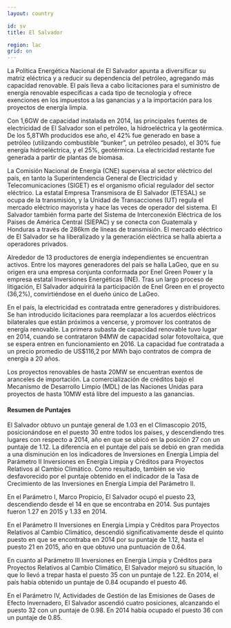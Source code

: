 ```yaml
---
layout: country

id: sv
title: El Salvador

region: lac
grid: on
---
```

La Política Energética Nacional de El Salvador apunta a diversificar su matriz eléctrica y a reducir su dependencia del petróleo, agregando más capacidad renovable. El país lleva a cabo licitaciones para el suministro de energía renovable específicas a cada tipo de tecnología y ofrece exenciones en los impuestos a las ganancias y a la importación para los proyectos de energía limpia.

Con 1,6GW de capacidad instalada en 2014, las principales fuentes de electricidad de El Salvador son el petróleo, la hidroeléctrica y la geotérmica. De los 5,8TWh producidos ese año, el 42% fue generado en base a petróleo (utilizando combustible “bunker”, un petróleo pesado), el 30% fue energía hidroeléctrica, y el 25%, geotérmica. La electricidad restante fue generada a partir de plantas de biomasa.

La Comisión Nacional de Energía (CNE) supervisa al sector eléctrico del país, en tanto la Superintendencia General de Electricidad y Telecomunicaciones (SIGET) es el organismo oficial regulador del sector eléctrico.  La estatal Empresa Transmisora de El Salvador (ETESAL) se ocupa de la transmisión, y la Unidad de Transacciones (UT) regula el mercado eléctrico mayorista y hace las veces de operador del sistema. El Salvador también forma parte del Sistema de Interconexión Eléctrica de los Países de América Central (SIEPAC) y se conecta con Guatemala y Honduras a través de 286km de líneas de transmisión.
El mercado eléctrico de El Salvador se ha liberalizado y la generación eléctrica se halla abierta a operadores privados.

Alrededor de 13 productores de energía independientes se encuentran activos. Entre los mayores generadores del país se halla LaGeo, que en su origen era una empresa conjunta conformada por Enel Green Power y la empresa estatal Inversiones Energéticas (INE). Tras un largo proceso de litigación, El Salvador adquirirá la participación de Enel Green en el proyecto (36,2%), convirtiéndose en el dueño único de LaGeo.

En el país, la electricidad es contratada entre generadores y distribuidores. Se han introducido licitaciones para reemplazar a los acuerdos eléctricos bilaterales que están próximos a vencerse, y promover los contratos de energía renovable. La primera subasta de capacidad renovable tuvo lugar en 2014, cuando se contrataron 94MW de capacidad solar fotovoltaica, que se espera entren en funcionamiento en 2016. La capacidad fue contratada a un precio promedio de US$116,2 por MWh bajo contratos de compra de energía a 20 años.

Los proyectos renovables de hasta 20MW  se encuentran exentos de aranceles de importación. La comercialización de créditos bajo el Mecanismo de Desarrollo Limpio (MDL) de las Naciones Unidas para proyectos de hasta 10MW está libre del impuesto a las ganancias.

#### Resumen de Puntajes

El Salvador obtuvo un puntaje general de 1.03 en el Climascopio 2015, posicionándose en el puesto 30 entre todos los países, y descendiendo tres lugares con respecto a 2014, año en que se ubicó en la posición 27 con un puntaje de 1.12.
La diferencia en el puntaje del país se debió en gran medida a una disminución en los indicadores de Inversiones en Energía Limpia del Parámetro II Inversiones en Energía Limpia y Créditos para Proyectos Relativos al Cambio Climático. Como resultado, también se vio desfavorecido por el puntaje obtenido en el indicador de la Tasa de Crecimiento de las Inversiones en Energía Limpia del Parámetro II.

En el Parámetro I, Marco Propicio, El Salvador ocupó el puesto 23, descendiendo desde el 14 en que se encontraba en 2014. Sus puntajes fueron 1.27 en 2015 y 1.33 en 2014.

En el Parámetro II Inversiones en Energía Limpia y Créditos para Proyectos Relativos al Cambio Climático, descendió significativamente desde el quinto puesto en que se encontraba en 2014 por su puntaje de 1.12, hasta el puesto 21 en 2015, año en que obtuvo una puntuación de 0.64.

En cuanto al Parámetro III Inversiones en Energía Limpia y Créditos para Proyectos Relativos al Cambio Climático, El Salvador mejoró su situación, lo que lo llevó a trepar hasta el puesto 35 con un puntaje de 1.22. En 2014, el país había obtenido un puntaje de 0.84 ocupando el puesto 46.

En el Parámetro IV, Actividades de Gestión de las Emisiones de Gases de Efecto Invernadero, El Salvador ascendió cuatro posiciones, alcanzando el puesto 32 con un puntaje de 0.98. En 2014  había ocupado el puesto 36 con un puntaje de 0.85.
